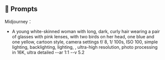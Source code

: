 ## 🧠 Prompts


Midjourney：

- A young white-skinned woman with long, dark, curly hair wearing a pair of glasses with pink lenses, with two birds on her head, one blue and one yellow, cartoon style, camera settings f/ 8, 1/ 100s, ISO 100, simple lighting, backlighting, lighting, , ultra-high resolution, photo processing in 16K, ultra detailed --ar 1:1 --v 5.2
